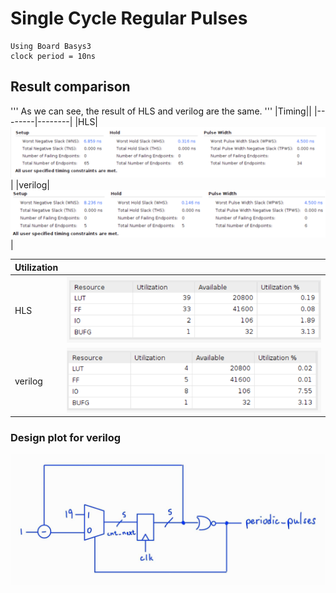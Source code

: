 # Single Cycle Regular Pulses
    Using Board Basys3
    clock period = 10ns
## Result comparison
''' As we can see, the result of HLS and verilog are the same. '''
|Timing||
|--------|--------|
|HLS|![Alt text](image-6.png)|
|verilog|![Alt text](image-3.png)|

|Utilization||
|--|--|
|HLS|![Alt text](image.png)|
|verilog|![Alt text](image-2.png)|

### Design plot for verilog
![Alt text](image-5.png)